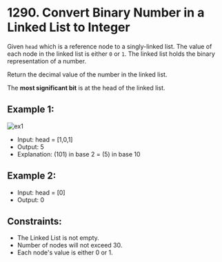 # 1290. Convert Binary Number in a Linked List to Integer

Given `head` which is a reference node to a singly-linked list. The value of each node in the linked list is either `0` or `1`. The linked list holds the binary representation of a number.

Return the decimal value of the number in the linked list.

The **most significant bit** is at the head of the linked list.

## Example 1:

![ex1](https://assets.leetcode.com/uploads/2019/12/05/graph-1.png)

- Input: head = [1,0,1]
- Output: 5
- Explanation: (101) in base 2 = (5) in base 10

## Example 2:

- Input: head = [0]
- Output: 0

## Constraints:

- The Linked List is not empty.
- Number of nodes will not exceed 30.
- Each node's value is either 0 or 1.